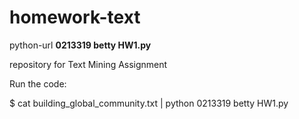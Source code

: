 # homework-text
python-url
**0213319 betty HW1.py**

repository for Text Mining Assignment

Run the code:

$ cat building_global_community.txt | python 0213319 betty HW1.py
